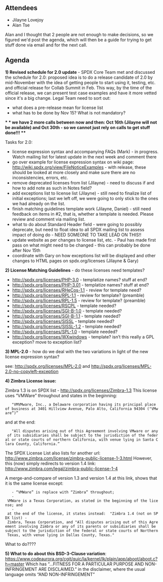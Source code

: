 ## Attendees

  - Jilayne Lovejoy
  - Alan Tse

Alan and I thought that 2 people are not enough to make decisions, so we
figured we'd post the agenda, which will then be a guide for trying to
get stuff done via email and for the next call.

## Agenda

**1) Revised schedule for 2.0 update** - SPDX Core Team met and
discussed the schedule for 2.0: proposed idea is to do a release
candidate of 2.0 by mid-November with the idea of getting people to
start using it, testing, etc. and official release for Collab Summit in
Feb. This way, by the time of the official release, we can present test
case examples and have it more vetted since it's a big change. Legal
Team need to sort out:

  - what does a pre-release mean for license list
  - what has to be done by Nov 15? What is not mandatory?

**\* \* we have 2 more calls between now and then: Oct 16th (Jilayne
will not be available) and Oct 30th - so we cannot just rely on calls to
get stuff done\!\!\! \*\***

Tasks for 2.0:

  - license expression syntax and accompanying FAQs (Mark) - in
    progress. Watch mailing list for latest update in the next week and
    comment there
  - go over example for license expression syntax on wiki page:
    <http://wiki.spdx.org/view/FileNoticeExamples> - with release, these
    should be looked at more closely and make sure there are no
    inconsistencies, errors, etc.
  - remove deprecated licenses from list (Jilayne) - need to discuss if
    and how to add note as such in Notes field?
  - add exceptions list to license list (Jilayne) - still need to
    finalize list of initial exceptions; last we left off, we were going
    to only stick to the ones we had already on the list.
  - finish matching guidelines template work (Jilayne, Daniel) - still
    need feedback on items in \#2, that is, whether a template is
    needed. Please review and comment via mailing list.
  - what to do about Standard Header field - were going to possibly
    deprecate, but need to float idea to all SPDX mailing list to assess
    impact of doing do - NEED SOMEONE TO TAKE LEAD ON THIS\!\!
  - update website as per changes to license list, etc. - Paul has made
    first pass on what might need to be changed - this can probably be
    done after Nov 15th
  - coordinate with Gary on how exceptions list will be displayed and
    other changes to HTML pages on spdx.org/licenses (Jilayne & Gary)

**2) License Matching Guidelines** - do these licenses need templates?

  - <http://spdx.org/licenses/PHP-3.0> - templatize names? stuff at end?
  - <http://spdx.org/licenses/PHP-3.01> - templatize names? stuff at
    end?
  - <http://spdx.org/licenses/RHeCos-1.1> - review for template need?
  - <http://spdx.org/licenses/RPL-1.1> - review for template? (preamble)
  - <http://spdx.org/licenses/RPL-1.5> - review for template? (preamble)
  - <http://spdx.org/licenses/RSCPL> - template needed?
  - <http://spdx.org/licenses/SGI-B-1.0> - template needed?
  - <http://spdx.org/licenses/SGI-B-1.1> - template needed?
  - <http://spdx.org/licenses/SISSL> - template needed?
  - <http://spdx.org/licenses/SISSL-1.2> - template needed?
  - <http://spdx.org/licenses/SPL-1.0> - template needed?
  - <http://spdx.org/licenses/WXwindows> - template? isn’t this really a
    GPL exception? move to exception list?

**3) MPL-2.0** - how do we deal with the two variations in light of the
new license expression syntax?

see: <http://spdx.org/licenses/MPL-2.0> and
<http://spdx.org/licenses/MPL-2.0-no-copyleft-exception>

**4) Zimbra License issue:**

Zimbra 1.3 is on SPDX list - <http://spdx.org/licenses/Zimbra-1.3> This
license uses “VMWare” throughout and states in the beginning:

`   "VMVMware, Inc., a Delaware corporation having its principal place of business at 3401 Hillview Avenue, Palo Alto, California 94304 ("VMware”)”`

and at the end:

`   "All disputes arising out of this Agreement involving VMware or any of its subsidiaries shall be subject to the jurisdiction of the federal or state courts of northern California, with venue lying in Santa Clara County, California.”`

The SPDX License List also lists for another url:
<http://www.zimbra.com/license/zimbra-public-license-1-3.html> However,
this (now) simply redirects to version 1.4 link:
<http://www.zimbra.com/legal/zimbra-public-license-1-4>

A merge-and-compare of version 1.3 and version 1.4 at this link, shows
that it is the same license except:

`   - “VMWare” is replace with “Zimbra” throughout;`  
`   - VMWare is a Texas Corporation, as stated in the beginning of the license; and`  
`   - at the end of the license, it states instead:  "Zimbra 1.4 (not on SPDX list) - Zimbra, Texas Corporation, and "All disputes arising out of this Agreement involving Zimbra or any of its parents or subsidiaries shall be subject to the jurisdiction of the federal or state courts of Northern Texas, with venue lying in Dallas County, Texas."`

What to do????

**5) What to do about this BSD-3-Clause variation**:
<https://www.codeaurora.org/cgit/quic/la/kernel/lk/plain/app/aboot/aboot.c?h=master>
Which has “...FITNESS FOR A PARTICULAR PURPOSE AND NON-INFRINGEMENT ARE
DISCLAIMED.” in the disclaimer, where the usual language omits “AND
NON-INFRINGEMENT”
